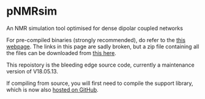 # pNMRsim
An NMR simulation tool optimised for dense dipolar coupled networks

For pre-compiled binaries (strongly recommended), do refer to the [this webpage](https://www.durham.ac.uk/departments/academic/chemistry/about-us/solid-state-nmr/research-profile/equipment-and-software/pnmrsim/).
The links in this page are sadly broken, but a zip file containing all the files can be downloaded from [this here](https://www.dur.ac.uk/paul.hodgkinson/pNMRsim).

This repoistory is the bleeding edge source code, currently a maintenance version of V18.05.13.

If compiling from source, you will first need to compile the support library, which is now also [hosted on GitHub](https://github.com/dch0ph/libcmatrix).
